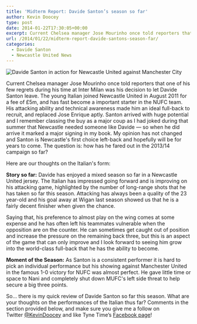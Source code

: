 ```yaml
---
title: 'Midterm Report: Davide Santon’s season so far'
author: Kevin Doocey
type: post
date: 2014-01-22T17:30:05+00:00
excerpt: Current Chelsea manager Jose Mourinho once told reporters that he one of few regrets during his time at Inter Milan was his decision to let Davide Santon leave. The young Italian joined Newcastle United..
url: /2014/01/22/midterm-report-davide-santons-season-far/
categories:
  - Davide Santon
  - Newcastle United News
---
```


![Davide Santon in action for Newcastle United against Manchester City](https://www.tynetime.com/wp-content/uploads/2014/01/Davide-Santon-Newcastle-United-EPL.jpg "Santon - Has been a consistent performer at Newcastle since arriving from Inter")

Current Chelsea manager Jose Mourinho once told reporters that one of his few regrets during his time at Inter Milan was his decision to let Davide Santon leave. The young Italian joined Newcastle United in August 2011 for a fee of £5m, and has fast become a important starter in the NUFC team. His attacking ability and technical awareness made him an ideal full-back to recruit, and replaced Jose Enrique aptly. Santon arrived with huge potential and I remember classing the buy as a major coup as I had joked during that summer that Newcastle needed someone like Davide — so when he did arrive it marked a major signing in my book. My opinion has not changed and Santon is Newcastle's first choice left-back and hopefully  will be for years to come. The question is: how has he fared out in the 2013/14 campaign so far?

Here are our thoughts on the Italian's form:

**Story so far:** Davide has enjoyed a mixed season so far in a Newcastle United jersey. The Italian has impressed going forward and is improving on his attacking game, highlighted by the number of long-range shots that he has taken so far this season. Attacking has always been a quality of the 23 year-old and his goal away at Wigan last season showed us that he is a fairly decent finisher when given the chance.

Saying that, his preference to almost play on the wing comes at some expense and he has often left his teammates vulnerable when the opposition are on the counter. He can sometimes get caught out of position and increase the pressure on the remaining back three, but this is an aspect of the game that can only improve and I look forward to seeing him grow into the world-class full-back that he has the ability to become.

**Moment of the Season:** As Santon is a consistent performer it is hard to pick an individual performance but his showing against Manchester United in the famous 1-0 victory for NUFC was almost perfect. He gave little time or space to Nani and completely shut down MUFC's left side threat to help secure a big three points.

So… there is my quick review of Davide Santon so far this season. What are your thoughts on the performances of the Italian thus far? Comments in the section provided below, and make sure you give me a follow on Twitter [@KevinDoocey](https://twitter.com/kevindoocey "Kevin Doocey Twitter") and like Tyne Time’s [Facebook page](http://www.facebook.com/tynetime "Tyne Time Facebook Page")!
